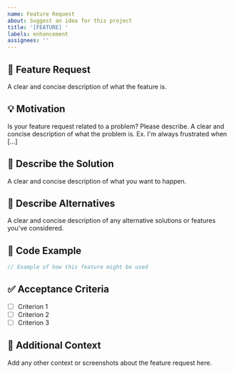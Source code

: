 ```yaml
---
name: Feature Request
about: Suggest an idea for this project
title: '[FEATURE] '
labels: enhancement
assignees: ''
---
```


## 🚀 Feature Request

A clear and concise description of what the feature is.

## 💡 Motivation

Is your feature request related to a problem? Please describe.
A clear and concise description of what the problem is. Ex. I'm always frustrated when [...]

## 📝 Describe the Solution

A clear and concise description of what you want to happen.

## 🔄 Describe Alternatives

A clear and concise description of any alternative solutions or features you've considered.

## 📄 Code Example

```dart
// Example of how this feature might be used
```

## ✅ Acceptance Criteria

- [ ] Criterion 1
- [ ] Criterion 2
- [ ] Criterion 3

## 📝 Additional Context

Add any other context or screenshots about the feature request here.
